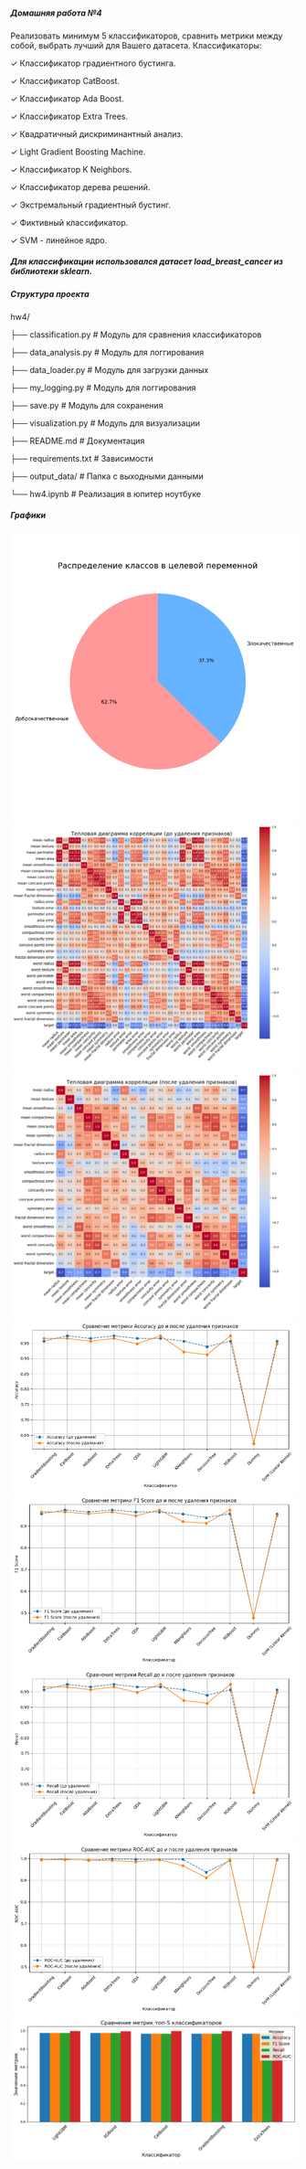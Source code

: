 ##### Домашняя работа №4
Реализовать минимум 5 классификаторов, сравнить метрики между собой, выбрать лучший для Вашего
датасета.
Классификаторы:

✓ Классификатор градиентного бустинга.

✓ Классификатор CatBoost.

✓ Классификатор Ada Boost.

✓ Классификатор Extra Trees.

✓ Квадратичный дискриминантный анализ.

✓ Light Gradient Boosting Machine.

✓ Классификатор K Neighbors.

✓ Классификатор дерева решений.

✓ Экстремальный градиентный бустинг.

✓ Фиктивный классификатор.

✓ SVM - линейное ядро.

##### Для классификации использовался датасет load_breast_cancer из библиотеки sklearn.


##### Структура проекта

hw4/

├── classification.py # Модуль для сравнения классификаторов

├── data_analysis.py # Модуль для логгирования

├── data_loader.py # Модуль для загрузки данных

├── my_logging.py # Модуль для логгирования

├── save.py # Модуль для сохранения

├── visualization.py # Модуль для визуализации

├── README.md # Документация

├── requirements.txt # Зависимости

├── output_data/ # Папка с выходными данными

└── hw4.ipynb # Реализация в юпитер ноутбуке

##### Графики
![Распределение классов целевой переменной](output_data/class_distribution.png)
![Тепловая диаграмма корреляции (до удаления признаков)](output_data/correlation_matrix_before.png)
![Тепловая диаграмма корреляции (после удаления признаков](output_data/correlation_matrix_after.png)
![Сравнение метрики Accuracy до и после удаления признаков](output_data/combined_accuracy.png)
![Сравнение метрики F1 score до и после удаления признаков](output_data/combined_f1_score.png)
![Сравнение метрики Recall до и после удаления признаков](output_data/combined_recall.png)
![Сравнение метрики ROC-AUC до и после удаления признаков](output_data/combined_roc-auc.png)
![Сравнение метрик топ-5 классификаторов, которые лучше подходят для выбранного датасета](output_data/top_5_classifiers_metrics.png)

